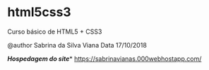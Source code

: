 # html5css3
Curso básico de HTML5 + CSS3

@author Sabrina da Silva Viana
Data 17/10/2018

*****Hospedagem do site******
https://sabrinavianas.000webhostapp.com/
